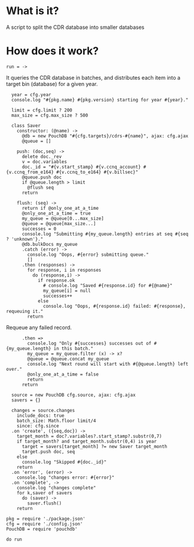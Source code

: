 What is it?
===========

A script to split the CDR database into smaller databases

How does it work?
=================

    run = ->

It queries the CDR database in batches, and distributes each item into a target bin (database) for a given year.

      year = cfg.year
      console.log "#{pkg.name} #{pkg.version} starting for year #{year}."

      limit = cfg.limit ? 200
      max_size = cfg.max_size ? 500

      class Saver
        constructor: (@name) ->
          @db = new PouchDB "#{cfg.targets}/cdrs-#{name}", ajax: cfg.ajax
          @queue = []

        push: (doc,seq) ->
          delete doc._rev
          v = doc.variables
          doc._id = "#{v.start_stamp} #{v.ccnq_account} #{v.ccnq_from_e164} #{v.ccnq_to_e164} #{v.billsec}"
          @queue.push doc
          if @queue.length > limit
            @flush seq
          return

        flush: (seq) ->
          return if @only_one_at_a_time
          @only_one_at_a_time = true
          my_queue = @queue[0...max_size]
          @queue = @queue[max_size...]
          successes = 0
          console.log "Submitting #{my_queue.length} entries at seq #{seq ? 'unknown'}."
          @db.bulkDocs my_queue
          .catch (error) ->
            console.log "Oops, #{error} submitting queue."
            []
          .then (responses) ->
            for response, i in responses
              do (response,i) ->
                if response.ok
                  # console.log "Saved #{response.id} for #{@name}"
                  my_queue[i] = null
                  successes++
                else
                  console.log "Oops, #{response.id} failed: #{response}, requeuing it."
            return

Requeue any failed record.

          .then =>
            console.log "Only #{successes} successes out of #{my_queue.length} in this batch."
            my_queue = my_queue.filter (x) -> x?
            @queue = @queue.concat my_queue
            console.log "Next round will start with #{@queue.length} left over."
            @only_one_at_a_time = false
            return
          return

      source = new PouchDB cfg.source, ajax: cfg.ajax
      savers = {}

      changes = source.changes
        include_docs: true
        batch_size: Math.floor limit/4
        since: cfg.since
      .on 'create', ({seq,doc}) ->
        target_month = doc?.variables?.start_stamp?.substr(0,7)
        if target_month? and target_month.substr(0,4) is year
          target = savers[target_month] ?= new Saver target_month
          target.push doc, seq
        else
          console.log "Skipped #{doc._id}"
        return
      .on 'error', (error) ->
        console.log "changes error: #{error}"
      .on 'complete', ->
        console.log "changes complete"
        for k,saver of savers
          do (saver) ->
            saver.flush()
        return

    pkg = require './package.json'
    cfg = require './config.json'
    PouchDB = require 'pouchdb'

    do run
